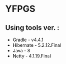# YFPGS
## Using tools ver. :
<ul>
  <li> Gradle - v4.4.1 </li>
<li> Hibernate - 5.2.12.Final </li>
<li> Java - 8 </li>
<li> Netty - 4.1.19.Final </li>
</ul>

